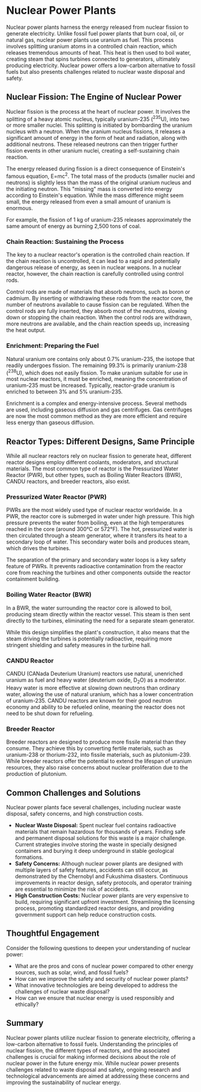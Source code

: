 # Nuclear Power Plants

Nuclear power plants harness the energy released from nuclear fission to generate electricity. Unlike fossil fuel power plants that burn coal, oil, or natural gas, nuclear power plants use uranium as fuel. This process involves splitting uranium atoms in a controlled chain reaction, which releases tremendous amounts of heat. This heat is then used to boil water, creating steam that spins turbines connected to generators, ultimately producing electricity. Nuclear power offers a low-carbon alternative to fossil fuels but also presents challenges related to nuclear waste disposal and safety.

## Nuclear Fission: The Engine of Nuclear Power

Nuclear fission is the process at the heart of nuclear power. It involves the splitting of a heavy atomic nucleus, typically uranium-235 (<sup>235</sup>U), into two or more smaller nuclei. This splitting is initiated by bombarding the uranium nucleus with a neutron. When the uranium nucleus fissions, it releases a significant amount of energy in the form of heat and radiation, along with additional neutrons. These released neutrons can then trigger further fission events in other uranium nuclei, creating a self-sustaining chain reaction.

The energy released during fission is a direct consequence of Einstein's famous equation, E=mc<sup>2</sup>. The total mass of the products (smaller nuclei and neutrons) is slightly less than the mass of the original uranium nucleus and the initiating neutron. This "missing" mass is converted into energy according to Einstein's equation. While the mass difference might seem small, the energy released from even a small amount of uranium is enormous.

For example, the fission of 1 kg of uranium-235 releases approximately the same amount of energy as burning 2,500 tons of coal.

### Chain Reaction: Sustaining the Process

The key to a nuclear reactor's operation is the controlled chain reaction. If the chain reaction is uncontrolled, it can lead to a rapid and potentially dangerous release of energy, as seen in nuclear weapons. In a nuclear reactor, however, the chain reaction is carefully controlled using control rods.

Control rods are made of materials that absorb neutrons, such as boron or cadmium. By inserting or withdrawing these rods from the reactor core, the number of neutrons available to cause fission can be regulated. When the control rods are fully inserted, they absorb most of the neutrons, slowing down or stopping the chain reaction. When the control rods are withdrawn, more neutrons are available, and the chain reaction speeds up, increasing the heat output.

### Enrichment: Preparing the Fuel

Natural uranium ore contains only about 0.7% uranium-235, the isotope that readily undergoes fission. The remaining 99.3% is primarily uranium-238 (<sup>238</sup>U), which does not easily fission. To make uranium suitable for use in most nuclear reactors, it must be enriched, meaning the concentration of uranium-235 must be increased. Typically, reactor-grade uranium is enriched to between 3% and 5% uranium-235.

Enrichment is a complex and energy-intensive process. Several methods are used, including gaseous diffusion and gas centrifuges. Gas centrifuges are now the most common method as they are more efficient and require less energy than gaseous diffusion.

## Reactor Types: Different Designs, Same Principle

While all nuclear reactors rely on nuclear fission to generate heat, different reactor designs employ different coolants, moderators, and structural materials. The most common type of reactor is the Pressurized Water Reactor (PWR), but other types, such as Boiling Water Reactors (BWR), CANDU reactors, and breeder reactors, also exist.

### Pressurized Water Reactor (PWR)

PWRs are the most widely used type of nuclear reactor worldwide. In a PWR, the reactor core is submerged in water under high pressure. This high pressure prevents the water from boiling, even at the high temperatures reached in the core (around 300°C or 572°F). The hot, pressurized water is then circulated through a steam generator, where it transfers its heat to a secondary loop of water. This secondary water boils and produces steam, which drives the turbines.

The separation of the primary and secondary water loops is a key safety feature of PWRs. It prevents radioactive contamination from the reactor core from reaching the turbines and other components outside the reactor containment building.

### Boiling Water Reactor (BWR)

In a BWR, the water surrounding the reactor core is allowed to boil, producing steam directly within the reactor vessel. This steam is then sent directly to the turbines, eliminating the need for a separate steam generator.

While this design simplifies the plant's construction, it also means that the steam driving the turbines is potentially radioactive, requiring more stringent shielding and safety measures in the turbine hall.

### CANDU Reactor

CANDU (CANada Deuterium Uranium) reactors use natural, unenriched uranium as fuel and heavy water (deuterium oxide, D<sub>2</sub>O) as a moderator. Heavy water is more effective at slowing down neutrons than ordinary water, allowing the use of natural uranium, which has a lower concentration of uranium-235. CANDU reactors are known for their good neutron economy and ability to be refueled online, meaning the reactor does not need to be shut down for refueling.

### Breeder Reactor

Breeder reactors are designed to produce more fissile material than they consume. They achieve this by converting fertile materials, such as uranium-238 or thorium-232, into fissile materials, such as plutonium-239. While breeder reactors offer the potential to extend the lifespan of uranium resources, they also raise concerns about nuclear proliferation due to the production of plutonium.

## Common Challenges and Solutions

Nuclear power plants face several challenges, including nuclear waste disposal, safety concerns, and high construction costs.

*   **Nuclear Waste Disposal:** Spent nuclear fuel contains radioactive materials that remain hazardous for thousands of years. Finding safe and permanent disposal solutions for this waste is a major challenge. Current strategies involve storing the waste in specially designed containers and burying it deep underground in stable geological formations.
*   **Safety Concerns:** Although nuclear power plants are designed with multiple layers of safety features, accidents can still occur, as demonstrated by the Chernobyl and Fukushima disasters. Continuous improvements in reactor design, safety protocols, and operator training are essential to minimize the risk of accidents.
*   **High Construction Costs:** Nuclear power plants are very expensive to build, requiring significant upfront investment. Streamlining the licensing process, promoting standardized reactor designs, and providing government support can help reduce construction costs.

## Thoughtful Engagement

Consider the following questions to deepen your understanding of nuclear power:

*   What are the pros and cons of nuclear power compared to other energy sources, such as solar, wind, and fossil fuels?
*   How can we improve the safety and security of nuclear power plants?
*   What innovative technologies are being developed to address the challenges of nuclear waste disposal?
*   How can we ensure that nuclear energy is used responsibly and ethically?

## Summary

Nuclear power plants utilize nuclear fission to generate electricity, offering a low-carbon alternative to fossil fuels. Understanding the principles of nuclear fission, the different types of reactors, and the associated challenges is crucial for making informed decisions about the role of nuclear power in the future energy mix. While nuclear power presents challenges related to waste disposal and safety, ongoing research and technological advancements are aimed at addressing these concerns and improving the sustainability of nuclear energy.
